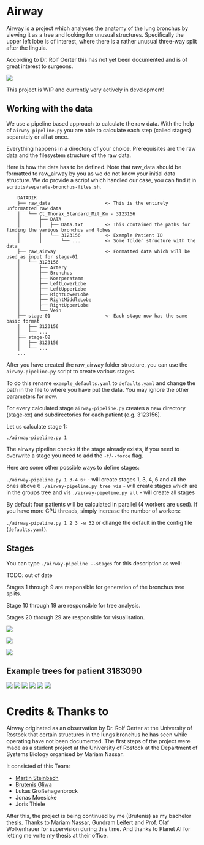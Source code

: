 # Airway

Airway is a project which analyses the anatomy of the lung bronchus by viewing it as a tree and looking for unusual structures. 
Specifically the upper left lobe is of interest, where there is a rather unusual three-way split after the lingula. 

According to Dr. Rolf Oerter this has not yet been documented and is of great interest to surgeons.

![](./visualization/images/distance-to-top.png)

This project is WIP and currently very actively in development!

## Working with the data

We use a pipeline based approach to calculate the raw data. With the help of
`airway-pipeline.py` you are able to calculate each step (called stages) separately or
all at once.

Everything happens in a directory of your choice. 
Prerequisites are the raw data and the filesystem structure of the raw data. 

Here is how the data has to be defined. Note that raw\_data should be formatted
to raw\_airway by you as we do not know your initial data structure. 
We do provide a script which handled our case, you can find it in 
`scripts/separate-bronchus-files.sh`.

```
    DATADIR
    ├── raw_data                    <- This is the entirely unformatted raw data 
    │   └── Ct_Thorax_Standard_Mit_Km - 3123156
    │       ├── DATA
    │       │   ├── Data.txt        <- This contained the paths for finding the various bronchus and lobes
    │       │   └── 3123156         <- Example Patient ID
    │       │       └── ...         <- Some folder structure with the data
    ├── raw_airway                  <- Formatted data which will be used as input for stage-01
    │   └── 3123156                 
    │       ├── Artery
    │       ├── Bronchus
    │       ├── Koerperstamm
    │       ├── LeftLowerLobe
    │       ├── LeftUpperLobe
    │       ├── RightLowerLobe
    │       ├── RightMiddleLobe
    │       ├── RightUpperLobe
    │       └── Vein
    ├── stage-01                    <- Each stage now has the same basic format
    │   ├── 3123156
    │   └── ...
    ├── stage-02
    │   ├── 3123156
    │   └── ...
    ...

```

After you have created the raw_airway folder structure, you can use the `airway-pipeline.py` script to create various stages.

To do this rename `example_defaults.yaml` to `defaults.yaml` and change the path in the file to where you have put the data.
You may ignore the other parameters for now.

For every calculated stage `airway-pipeline.py` creates a new directory (stage-xx) and subdirectories for each patient (e.g. 3123156).


Let us calculate stage 1:

`./airway-pipeline.py 1`

The airway pipeline checks if the stage already exists, if you need to overwrite
a stage you need to add the `-f`/`--force` flag.

Here are some other possible ways to define stages:

`./airway-pipeline.py 1 3-4 6+` - will create stages 1, 3, 4, 6 and all the ones above 6
`./airway-pipeline.py tree vis` - will create stages which are in the groups tree and vis
`./airway-pipeline.py all` - will create all stages


By default four patients will be calculated in parallel (4 workers are used). 
If you have more CPU threads, simply increase the number of workers:

`./airway-pipeline.py 1 2 3 -w 32` or change the default in the config file (`defaults.yaml`).



## Stages

You can type `./airway-pipeline --stages` for this description as well:

TODO: out of date

Stages 1 through 9 are responsible for generation of the bronchus tree splits.

Stage 10 through 19 are responsible for tree analysis.

Stages 20 through 29 are responsible for visualisation.





![](./visualization/images/tree-only.png)

![](./visualization/images/lobe-visualization2.png)

![](./visualization/images/tree-with-annotations.png)

## Example trees for patient 3183090

![](./visualization/images/3183090-tree.png)
![](./visualization/images/lobe-2-3183090.graphml.png)
![](./visualization/images/lobe-3-3183090.graphml.png)
![](./visualization/images/lobe-4-3183090.graphml.png)
![](./visualization/images/lobe-5-3183090.graphml.png)
![](./visualization/images/lobe-6-3183090.graphml.png)

# Credits & Thanks to

Airway originated as an observation by Dr. Rolf Oerter at the University of Rostock that certain structures in the lungs bronchus he has seen while operating have not been documented. 
The first steps of the project were made as a student project at the University of Rostock at the Department of Systems Biology organised by Mariam Nassar. 

It consisted of this Team:

- [Martin Steinbach](https://github.com/meetunix)
- [Brutenis Gliwa](https://github.com/liquidfun)
- Lukas Großehagenbrock
- Jonas Moesicke
- Joris Thiele

After this, the project is being continued by me (Brutenis) as my bachelor thesis. 
Thanks to Mariam Nassar, Gundram Leifert and Prof. Olaf Wolkenhauer for supervision during this time.
And thanks to Planet AI for letting me write my thesis at their office.

